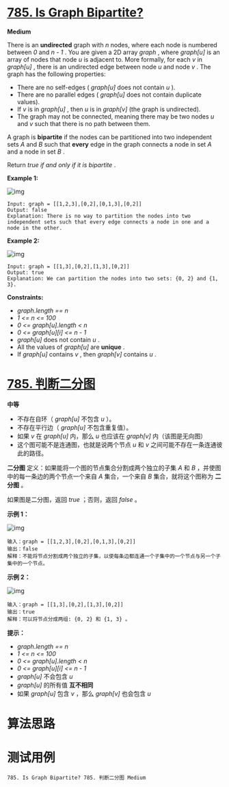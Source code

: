 # [785. Is Graph Bipartite?][enTitle]

**Medium**

There is an **undirected**  graph with  *n*  nodes, where each node is numbered between  *0*  and  *n - 1* . You are given a 2D array  *graph* , where  *graph[u]*  is an array of nodes that node  *u*  is adjacent to. More formally, for each  *v*  in  *graph[u]* , there is an undirected edge between node  *u*  and node  *v* . The graph has the following properties:

- There are no self-edges ( *graph[u]*  does not contain  *u* ). 
- There are no parallel edges ( *graph[u]*  does not contain duplicate values). 
- If  *v*  is in  *graph[u]* , then  *u*  is in  *graph[v]*  (the graph is undirected). 
- The graph may not be connected, meaning there may be two nodes  *u*  and  *v*  such that there is no path between them.

A graph is **bipartite**  if the nodes can be partitioned into two independent sets  *A*  and  *B*  such that **every**  edge in the graph connects a node in set  *A*  and a node in set  *B* .

Return  *true*  *if and only if it is bipartite* .



**Example 1:** 

![img](https://assets.leetcode.com/uploads/2020/10/21/bi2.jpg)

```
Input: graph = [[1,2,3],[0,2],[0,1,3],[0,2]]
Output: false
Explanation: There is no way to partition the nodes into two independent sets such that every edge connects a node in one and a node in the other.
```

**Example 2:** 

![img](https://assets.leetcode.com/uploads/2020/10/21/bi1.jpg)

```
Input: graph = [[1,3],[0,2],[1,3],[0,2]]
Output: true
Explanation: We can partition the nodes into two sets: {0, 2} and {1, 3}.
```



**Constraints:** 

-  *graph.length == n*  
-  *1 <= n <= 100*  
-  *0 <= graph[u].length < n*  
-  *0 <= graph[u][i] <= n - 1*  
-  *graph[u]*  does not contain  *u* . 
- All the values of  *graph[u]*  are **unique** . 
- If  *graph[u]*  contains  *v* , then  *graph[v]*  contains  *u* .


# [785. 判断二分图][cnTitle]

**中等**












- 不存在自环（ *graph[u]*  不包含  *u* ）。 
- 不存在平行边（ *graph[u]*  不包含重复值）。 
- 如果  *v*  在  *graph[u]*  内，那么  *u*  也应该在  *graph[v]*  内（该图是无向图） 
- 这个图可能不是连通图，也就是说两个节点  *u*  和  *v*  之间可能不存在一条连通彼此的路径。

**二分图**  定义：如果能将一个图的节点集合分割成两个独立的子集  *A*  和  *B*  ，并使图中的每一条边的两个节点一个来自  *A*  集合，一个来自  *B*  集合，就将这个图称为 **二分图**  。

如果图是二分图，返回  *true* ；否则，返回  *false*  。



**示例 1：** 

![img](https://assets.leetcode.com/uploads/2020/10/21/bi2.jpg)

```
输入：graph = [[1,2,3],[0,2],[0,1,3],[0,2]]
输出：false
解释：不能将节点分割成两个独立的子集，以使每条边都连通一个子集中的一个节点与另一个子集中的一个节点。
```

**示例 2：** 

![img](https://assets.leetcode.com/uploads/2020/10/21/bi1.jpg)

```
输入：graph = [[1,3],[0,2],[1,3],[0,2]]
输出：true
解释：可以将节点分成两组: {0, 2} 和 {1, 3} 。
```



**提示：** 

-  *graph.length == n*  
-  *1 <= n <= 100*  
-  *0 <= graph[u].length < n*  
-  *0 <= graph[u][i] <= n - 1*  
-  *graph[u]*  不会包含  *u*  
-  *graph[u]*  的所有值 **互不相同**  
- 如果  *graph[u]*  包含  *v* ，那么  *graph[v]*  也会包含  *u* 




# 算法思路

# 测试用例
```
785. Is Graph Bipartite? 785. 判断二分图 Medium
```

[enTitle]: https://leetcode.com/problems/is-graph-bipartite/
[cnTitle]: https://leetcode-cn.com/problems/is-graph-bipartite/
